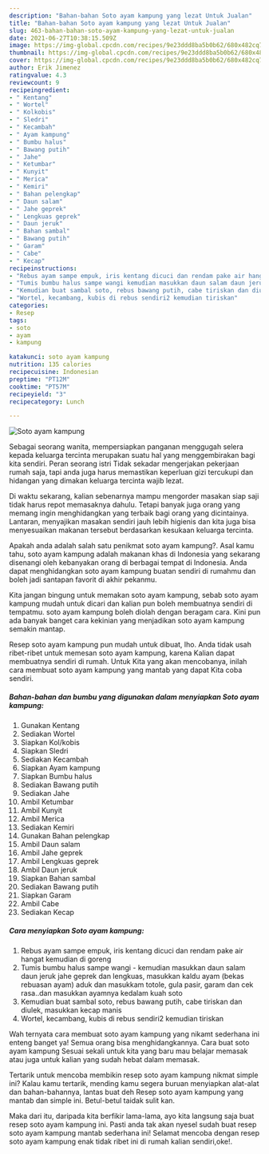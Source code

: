 ```yaml
---
description: "Bahan-bahan Soto ayam kampung yang lezat Untuk Jualan"
title: "Bahan-bahan Soto ayam kampung yang lezat Untuk Jualan"
slug: 463-bahan-bahan-soto-ayam-kampung-yang-lezat-untuk-jualan
date: 2021-06-27T10:38:15.509Z
image: https://img-global.cpcdn.com/recipes/9e23ddd8ba5b0b62/680x482cq70/soto-ayam-kampung-foto-resep-utama.jpg
thumbnail: https://img-global.cpcdn.com/recipes/9e23ddd8ba5b0b62/680x482cq70/soto-ayam-kampung-foto-resep-utama.jpg
cover: https://img-global.cpcdn.com/recipes/9e23ddd8ba5b0b62/680x482cq70/soto-ayam-kampung-foto-resep-utama.jpg
author: Erik Jimenez
ratingvalue: 4.3
reviewcount: 9
recipeingredient:
- " Kentang"
- " Wortel"
- " Kolkobis"
- " Sledri"
- " Kecambah"
- " Ayam kampung"
- " Bumbu halus"
- " Bawang putih"
- " Jahe"
- " Ketumbar"
- " Kunyit"
- " Merica"
- " Kemiri"
- " Bahan pelengkap"
- " Daun salam"
- " Jahe geprek"
- " Lengkuas geprek"
- " Daun jeruk"
- " Bahan sambal"
- " Bawang putih"
- " Garam"
- " Cabe"
- " Kecap"
recipeinstructions:
- "Rebus ayam sampe empuk, iris kentang dicuci dan rendam pake air hangat kemudian di goreng"
- "Tumis bumbu halus sampe wangi kemudian masukkan daun salam daun jeruk jahe geprek dan lengkuas, masukkan kaldu ayam (bekas rebuasan ayam) aduk dan masukkam totole, gula pasir, garam dan cek rasa..dan masukkan ayamnya kedalam kuah soto"
- "Kemudian buat sambal soto, rebus bawang putih, cabe tiriskan dan diulek, masukkan kecap manis"
- "Wortel, kecambang, kubis di rebus sendiri2 kemudian tiriskan"
categories:
- Resep
tags:
- soto
- ayam
- kampung

katakunci: soto ayam kampung 
nutrition: 135 calories
recipecuisine: Indonesian
preptime: "PT12M"
cooktime: "PT57M"
recipeyield: "3"
recipecategory: Lunch

---
```



![Soto ayam kampung](https://img-global.cpcdn.com/recipes/9e23ddd8ba5b0b62/680x482cq70/soto-ayam-kampung-foto-resep-utama.jpg)

Sebagai seorang wanita, mempersiapkan panganan menggugah selera kepada keluarga tercinta merupakan suatu hal yang menggembirakan bagi kita sendiri. Peran seorang istri Tidak sekadar mengerjakan pekerjaan rumah saja, tapi anda juga harus memastikan keperluan gizi tercukupi dan hidangan yang dimakan keluarga tercinta wajib lezat.

Di waktu  sekarang, kalian sebenarnya mampu mengorder masakan siap saji tidak harus repot memasaknya dahulu. Tetapi banyak juga orang yang memang ingin menghidangkan yang terbaik bagi orang yang dicintainya. Lantaran, menyajikan masakan sendiri jauh lebih higienis dan kita juga bisa menyesuaikan makanan tersebut berdasarkan kesukaan keluarga tercinta. 



Apakah anda adalah salah satu penikmat soto ayam kampung?. Asal kamu tahu, soto ayam kampung adalah makanan khas di Indonesia yang sekarang disenangi oleh kebanyakan orang di berbagai tempat di Indonesia. Anda dapat menghidangkan soto ayam kampung buatan sendiri di rumahmu dan boleh jadi santapan favorit di akhir pekanmu.

Kita jangan bingung untuk memakan soto ayam kampung, sebab soto ayam kampung mudah untuk dicari dan kalian pun boleh membuatnya sendiri di tempatmu. soto ayam kampung boleh diolah dengan beragam cara. Kini pun ada banyak banget cara kekinian yang menjadikan soto ayam kampung semakin mantap.

Resep soto ayam kampung pun mudah untuk dibuat, lho. Anda tidak usah ribet-ribet untuk memesan soto ayam kampung, karena Kalian dapat membuatnya sendiri di rumah. Untuk Kita yang akan mencobanya, inilah cara membuat soto ayam kampung yang mantab yang dapat Kita coba sendiri.

<!--inarticleads1-->

##### Bahan-bahan dan bumbu yang digunakan dalam menyiapkan Soto ayam kampung:

1. Gunakan  Kentang
1. Sediakan  Wortel
1. Siapkan  Kol/kobis
1. Siapkan  Sledri
1. Sediakan  Kecambah
1. Siapkan  Ayam kampung
1. Siapkan  Bumbu halus
1. Sediakan  Bawang putih
1. Sediakan  Jahe
1. Ambil  Ketumbar
1. Ambil  Kunyit
1. Ambil  Merica
1. Sediakan  Kemiri
1. Gunakan  Bahan pelengkap
1. Ambil  Daun salam
1. Ambil  Jahe geprek
1. Ambil  Lengkuas geprek
1. Ambil  Daun jeruk
1. Siapkan  Bahan sambal
1. Sediakan  Bawang putih
1. Siapkan  Garam
1. Ambil  Cabe
1. Sediakan  Kecap




<!--inarticleads2-->

##### Cara menyiapkan Soto ayam kampung:

1. Rebus ayam sampe empuk, iris kentang dicuci dan rendam pake air hangat kemudian di goreng
1. Tumis bumbu halus sampe wangi - kemudian masukkan daun salam daun jeruk jahe geprek dan lengkuas, masukkan kaldu ayam (bekas rebuasan ayam) aduk dan masukkam totole, gula pasir, garam dan cek rasa..dan masukkan ayamnya kedalam kuah soto
1. Kemudian buat sambal soto, rebus bawang putih, cabe tiriskan dan diulek, masukkan kecap manis
1. Wortel, kecambang, kubis di rebus sendiri2 kemudian tiriskan




Wah ternyata cara membuat soto ayam kampung yang nikamt sederhana ini enteng banget ya! Semua orang bisa menghidangkannya. Cara buat soto ayam kampung Sesuai sekali untuk kita yang baru mau belajar memasak atau juga untuk kalian yang sudah hebat dalam memasak.

Tertarik untuk mencoba membikin resep soto ayam kampung nikmat simple ini? Kalau kamu tertarik, mending kamu segera buruan menyiapkan alat-alat dan bahan-bahannya, lantas buat deh Resep soto ayam kampung yang mantab dan simple ini. Betul-betul taidak sulit kan. 

Maka dari itu, daripada kita berfikir lama-lama, ayo kita langsung saja buat resep soto ayam kampung ini. Pasti anda tak akan nyesel sudah buat resep soto ayam kampung mantab sederhana ini! Selamat mencoba dengan resep soto ayam kampung enak tidak ribet ini di rumah kalian sendiri,oke!.

